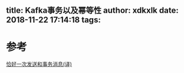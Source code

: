 title: Kafka事务以及幂等性
author: xdkxlk
date: 2018-11-22 17:14:18
tags:
---
# 参考
[恰好一次发送和事务消息(译)](http://atbug.com/kafka-exactly-once-delivery-and-transactional-messaging/#Idempotent-Producer)